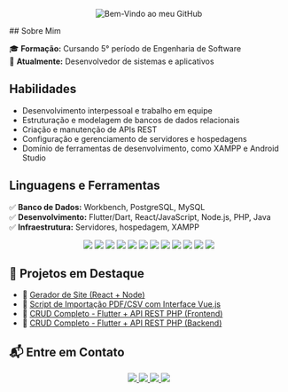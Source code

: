 
<p align="center">
  <img src="![BemVindo2](https://github.com/user-attachments/assets/a04da239-1f4a-4708-b469-6938f3825095)" alt="Bem-Vindo ao meu GitHub">
<!-- ![BemVindo2](https://github.com/user-attachments/assets/a04da239-1f4a-4708-b469-6938f3825095) -->
</p>
## Sobre Mim  

🎓 **Formação:** Cursando 5° período de Engenharia de Software  
💼 **Atualmente:** Desenvolvedor de sistemas e aplicativos  

## Habilidades  

- Desenvolvimento interpessoal e trabalho em equipe  
- Estruturação e modelagem de bancos de dados relacionais  
- Criação e manutenção de APIs REST  
- Configuração e gerenciamento de servidores e hospedagens  
- Domínio de ferramentas de desenvolvimento, como XAMPP e Android Studio  

## Linguagens e Ferramentas  

✅ **Banco de Dados:** Workbench, PostgreSQL, MySQL  
✅ **Desenvolvimento:** Flutter/Dart, React/JavaScript, Node.js, PHP, Java  
✅ **Infraestrutura:** Servidores, hospedagem, XAMPP  
<p align="center">
  <img src="https://img.shields.io/badge/Flutter-02569B?style=for-the-badge&logo=flutter&logoColor=white" />
  <img src="https://img.shields.io/badge/Dart-0175C2?style=for-the-badge&logo=dart&logoColor=white" />
  <img src="https://img.shields.io/badge/React-20232A?style=for-the-badge&logo=react&logoColor=61DAFB" />
  <img src="https://img.shields.io/badge/JavaScript-F7DF1E?style=for-the-badge&logo=javascript&logoColor=black" />
  <img src="https://img.shields.io/badge/Node.js-339933?style=for-the-badge&logo=nodedotjs&logoColor=white" />
  <img src="https://img.shields.io/badge/PHP-777BB4?style=for-the-badge&logo=php&logoColor=white" />
  <img src="https://img.shields.io/badge/Java-ED8B00?style=for-the-badge&logo=java&logoColor=white" />
  <img src="https://img.shields.io/badge/MySQL-4479A1?style=for-the-badge&logo=mysql&logoColor=white" />
  <img src="https://img.shields.io/badge/PostgreSQL-336791?style=for-the-badge&logo=postgresql&logoColor=white" />
  <img src="https://img.shields.io/badge/Workbench-003545?style=for-the-badge&logo=mysql&logoColor=white" />
  <img src="https://img.shields.io/badge/XAMPP-FB7A24?style=for-the-badge&logo=xampp&logoColor=white" />
  <img src="https://img.shields.io/badge/AndroidStudio-3DDC84?style=for-the-badge&logo=androidstudio&logoColor=white" />
</p>


## 🚀 Projetos em Destaque

- 🔧 [Gerador de Site (React + Node)](https://github.com/gaaaaaaabriel/gera-site.git)  
- 📄 [Script de Importação PDF/CSV com Interface Vue.js](https://github.com/gaaaaaaabriel/TESTES-DE-NIVELAMENTO.git)  
- 📱 [CRUD Completo - Flutter + API REST PHP (Frontend)](https://github.com/gaaaaaaabriel/Flutter_consumoApi.git)  
- 🔌 [CRUD Completo - Flutter + API REST PHP (Backend)](https://github.com/gaaaaaaabriel/Api.git)


## 📬 Entre em Contato

<p align="center">
  <a href="https://www.linkedin.com/in/gabriel-gonçalves-mendonça" target="_blank">
    <img src="https://img.shields.io/badge/LinkedIn-0077B5?style=for-the-badge&logo=linkedin&logoColor=white" />
  </a>
  <a href="mailto:gg405246@gmail.com" target="_blank">
    <img src="https://img.shields.io/badge/Email-D14836?style=for-the-badge&logo=gmail&logoColor=white" />
  </a>
  <a href="https://www.instagram.com/gaab.gon?igsh=YTBtYWlnN3puYWdi&utm_source=qr" target="_blank">
    <img src="https://img.shields.io/badge/Instagram-E4405F?style=for-the-badge&logo=instagram&logoColor=white" />
  </a>
  <a href="https://wa.me/5514997858866" target="_blank">
    <img src="https://img.shields.io/badge/WhatsApp-25D366?style=for-the-badge&logo=whatsapp&logoColor=white" />
  </a>
</p>
